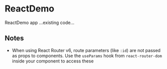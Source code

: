 # ReactDemo
ReactDemo app
...existing code...

## Notes

- When using React Router v6, route parameters (like `:id`) are not passed as props to components. Use the `useParams` hook from `react-router-dom` inside your component to access these